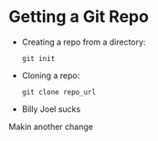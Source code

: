 # Getting a Git Repo

-   Creating a repo from a directory:
    
        git init
-   Cloning a repo:
    
        git clone repo_url

- Billy Joel sucks

Makin another change 
